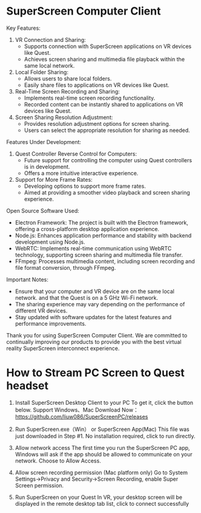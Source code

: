 # SuperScreen Computer Client
Key Features:
1. VR Connection and Sharing:
    * Supports connection with SuperScreen applications on VR devices like Quest.
    * Achieves screen sharing and multimedia file playback within the same local network.
2. Local Folder Sharing:
    * Allows users to share local folders.
    * Easily share files to applications on VR devices like Quest.
3. Real-Time Screen Recording and Sharing:
    * Implements real-time screen recording functionality.
    * Recorded content can be instantly shared to applications on VR devices like Quest.
4. Screen Sharing Resolution Adjustment:
    * Provides resolution adjustment options for screen sharing.
    * Users can select the appropriate resolution for sharing as needed.

Features Under Development:
1. Quest Controller Reverse Control for Computers:
    * Future support for controlling the computer using Quest controllers is in development.
    * Offers a more intuitive interactive experience.
2. Support for More Frame Rates:
    * Developing options to support more frame rates.
    * Aimed at providing a smoother video playback and screen sharing experience.

Open Source Software Used:
* Electron Framework: The project is built with the Electron framework, offering a cross-platform desktop application experience.
* Node.js: Enhances application performance and stability with backend development using Node.js.
* WebRTC: Implements real-time communication using WebRTC technology, supporting screen sharing and multimedia file transfer.
* FFmpeg: Processes multimedia content, including screen recording and file format conversion, through FFmpeg.

Important Notes:
* Ensure that your computer and VR device are on the same local network. and that the Quest is on a 5 GHz Wi-Fi network.
* The sharing experience may vary depending on the performance of different VR devices.
* Stay updated with software updates for the latest features and performance improvements.

Thank you for using SuperScreen Computer Client. We are committed to continually improving our products to provide you with the best virtual reality SuperScreen interconnect experience.

# How to Stream PC Screen to Quest headset
1. Install SuperScreen Desktop Client to your PC
To get it, click the button below. Support Windows、Mac 
Download Now：https://github.com/liuw086/SuperScreenPC/releases

2. Run SuperScreen.exe（Win） or SuperScreen App(Mac)
This file was just downloaded in Step #1. No installation required, click to run directly.

3. Allow network access
The first time you run the SuperScreen PC app, Windows will ask if the app should be allowed to communicate on your network. Choose to Allow Access.

4. Allow screen recording permission (Mac platform only)
Go to System Settings->Privacy and Security->Screen Recording, enable Super Screen permission.

5. Run SuperScreen on your Quest
In VR, your desktop screen will be displayed in the remote desktop tab list, click to connect successfully
